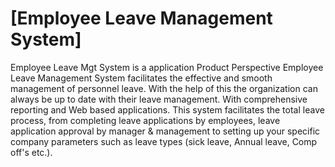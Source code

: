 # [Employee Leave Management System]
Employee Leave Mgt System is a application 
Product Perspective Employee Leave Management System facilitates the effective and smooth management of personnel leave. With the help of this the organization can always be up to date with their leave management. With comprehensive reporting and Web based applications. This system facilitates the total leave process, from completing leave applications by employees, leave application approval by manager & management to setting up your specific company parameters such as leave types (sick leave, Annual leave, Comp off's etc.).
